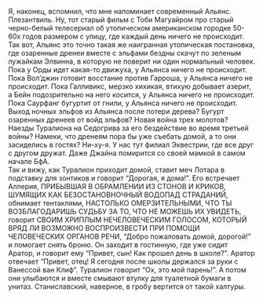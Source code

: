 Я, наконец, вспомнил, что мне напоминает современный Альянс. Плезантвиль. Ну, тот старый фильм с Тоби Магуайром про старый черно-белый телесериал об утопическом американском городке 50-60х годов размером с улицу, где каждый день ничего не происходит. Так вот, Альянс это точно такая же наигранная утопическая постановка, где озаренные дренеи вместе с эльфами бездны скачут по зеленым лужайкам Элвинна, в которую не поверит ни один нормальный человек.  
Пока у Орды идет какая-то движуха, у Альянса ничего не происходит. Пока Вол’джин готовит восстание против Гарроша, у Альянса ничего не происходит. Пока Галливикс, мерзко хихикая, втихую добывает азерит, а Бейн подозрительно на него косится, у Альянса ничего не происходит. Пока Саурфанг бугуртит от гнили, у Альянса ничего не происходит.  
Выход ночных эльфов из Альянса после потери дерева? Бугурт озаренных дренеев от войд эльфов? Новая война трех молотов? Наезды Туралиона на Седогрива за его бездействие во время третьей войны? Намеки, что дренеям пора бы уже съебать домой, а то они засиделись в гостях? Ни-ху-я. У нас тут филиал Эквестрии, где все друг с другом дружат. Даже Джайна помирится со своей мамкой в самом начале БфА.  
Так и вижу, как Туралион приходит домой, ставит меч Лотара в подставку для зонтиков и говорит “Дорогая, я дома!”. Его встречает Аллерия, ПРИБЫВШАЯ В ОБРАМЛЕНИИ ИЗ СТОНОВ И КРИКОВ, ШУМЯЩИХ КАК БЕЗОСТАНОВНОЧНЫЙ ВОДОПАД СТРАДАНИЙ, обнимает тентаклями, НАСТОЛЬКО ОМЕРЗИТЕЛЬНЫМИ, ЧТО ТЫ ВОЗБЛАГОДАРИШЬ СУДЬБУ ЗА ТО, ЧТО НЕ МОЖЕШЬ ИХ УВИДЕТЬ, говорит СВОИМ ХРИПЛЫМ НЕЧЕЛОВЕЧЕСКИМ ГОЛОСОМ, КОТОРЫЙ ВРЯД ЛИ ВОЗМОЖНО ВОСПРОИЗВЕСТИ ПРИ ПОМОЩИ ЧЕЛОВЕЧЕСКИХ ОРГАНОВ РЕЧИ, “Добро пожаловать домой, дорогой!” и помогает снять броню. Он заходит в гостинную, где уже сидит Аратор, и говорит ему “Привет, сын! Как прошел день в школе?”. Аратор отвечает “Привет, отец! Я сегодня после школы держался за руки с Ванессой ван Клиф”. Туралион говорит “Ох, это мой парень!”. А потом они улыбаются и вместе смывают втулку для туалетной бумаги в унитаз. Станиславский, наверное, в гробу вертится от такой халтуры.